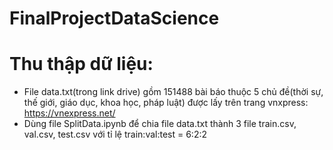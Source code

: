 # FinalProjectDataScience

# Thu thập dữ liệu:
- File data.txt(trong link drive) gồm 151488 bài báo thuộc 5 chủ đề(thời sự, thế giới, giáo dục, khoa học, pháp luật) được lấy trên trang vnxpress: https://vnexpress.net/
- Dùng file SplitData.ipynb để chia file data.txt thành 3 file train.csv, val.csv, test.csv với tỉ lệ train:val:test = 6:2:2

